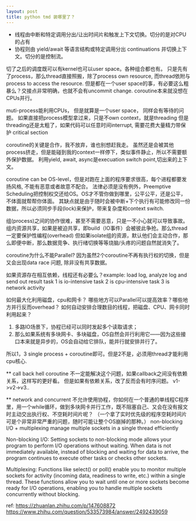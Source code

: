 ```yaml
---
layout: post
title: python tmd 装哪里了？
---
```


* 线程由中断和特定调用分出/让出时间片和触发上下文切换。切分的是对CPU的占有
* 协程则由 yield/await 等语言结构或特定调用分出 continuations 并切换上下文。切分的是控制流。

切了之后的调度既可以有kernel也可以user space。各种组合都也有。
只是先有了process，那么thread直接照搬，除了process own resource, 而thread依附与process to access the resource.
但是都在一个user space的事，有必要这么粗暴么？交接点非常明确，也就不会有uncommit change.
coroutine本来就没想在CPUs并行。



muti-process能利用CPUs，
但是就算是一个user space， 同样会有等待的问题。
如果直接把process模型拿过来，只是不own context，就是threading
但是threading还是太粗了，如果代码可以任意时间interrupt, 需要花费大量精力带保护 critical section



coroutine的关键是合作，我不放弃，谁也别想赶我走。
虽然还是会被其他process挤走，但是能碰到我的context一样停下，类似事件静止，所以不需要额外保护数据。
利用yield, await, async是execuation switch point,切出来的上下文。

coroutine can be OS-level，但是对跑在上面的程序要求很高，每个进程都要发扬风格, 不能有恶意或者故意不配合。
法律必须是没有例外，Preemptive Scheduling把控制权交还给OS。OS才不管你做到哪里，公平公平，还是公平，不体面就帮帮你体面。
其缺点就是由于随时会被中断+下个执行有可能修改同一份数据，所以必须同步手段(lock)来保护，带来复杂度和context switch.

组(process)之间的协作很难，甚至不需要恶意，只是一不小心就可以导致事故。
组内资源共享，如果是被迫共享，即build（IO事件）会被彼此争抢。那么thread一定要保护性编程(overhead)
但如果isolate组的资源，默认他们会主动合作，那么即便中断，那么数据竞争、执行绪切换等等烧脑/头疼的问题自然就消失了。

coroutine为什么不能Parallel? 因为虽然2个coroutine不再有执行权的切换，但是又会出现data race 问题, 除非没有共享数据。



如果资源存在相互依赖，线程还有必要么？example:
load log, analyze log and send out result
task 1 is io-intensive
task 2 is cpu-intensive
task 3 is network activity

如何最大化利用磁盘，cpu和网卡？
哪些地方可以Parallel可以提高效率？哪些地方并行反而overhead？
如何自动安排合理数目的线程，把磁盘、CPU、网卡同时利用起来？

1. 多路IO场景下，协程已经可以同时发起多个读取请求；
3. 那么如果系统有多块网卡、多块磁盘，OS自然会并行利用它——因为这些接口本来就是异步的，OS会自动给它排队，能并行就安排并行了。

所以1，3 single process + coroutine即可。但是2不是，必须用thread才能利用cpu核心.



** call back hell
coroutine 不一定能解决这个问题，如果callback之间没有依赖关系，这样写的更好看。
但是如果有依赖关系，改了反而会有时序问题。
v1->v2->v3..


** network and concurrent
不允许使用协程，你如何在一个普通的单线程C程序里，用一个while循环，做到多块网卡并行工作，既不阻塞自己、又会在没有报文时主动交出执行权、不空耗时间片呢？
（一个拿了实时优先级的程序空耗时间片可是个非常非常严重的问题，随时可能让整个OS崩掉的那种。）
non-blocking I/O + multiplexing manage multiple sockets in a single thread efficiently

Non-blocking I/O: Setting sockets to non-blocking mode allows your program to perform I/O operations without waiting. When data is not immediately available, instead of blocking and waiting for data to arrive, the program continues to execute other tasks or checks other sockets.

Multiplexing: Functions like select() or poll() enable you to monitor multiple sockets for activity (incoming data, readiness to write, etc.) within a single thread. These functions allow you to wait until one or more sockets become ready for I/O operations, enabling you to handle multiple sockets concurrently without blocking.





ref:
https://zhuanlan.zhihu.com/p/147608872
https://www.zhihu.com/question/533573984/answer/2492439059

